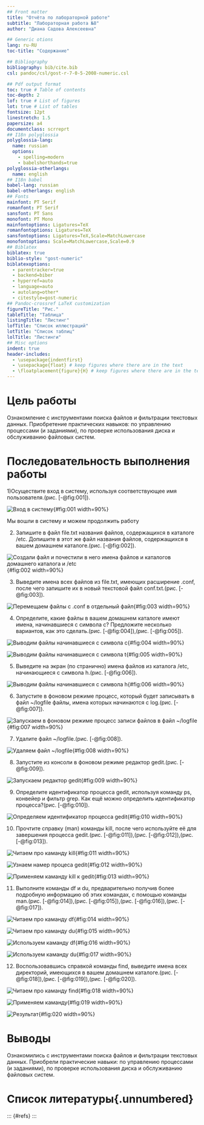 ```yaml
---
## Front matter
title: "Отчёта по лабораторной работе"
subtitle: "Лабораторная работа №8"
author: "Диана Садова Алексеевна"

## Generic otions
lang: ru-RU
toc-title: "Содержание"

## Bibliography
bibliography: bib/cite.bib
csl: pandoc/csl/gost-r-7-0-5-2008-numeric.csl

## Pdf output format
toc: true # Table of contents
toc-depth: 2
lof: true # List of figures
lot: true # List of tables
fontsize: 12pt
linestretch: 1.5
papersize: a4
documentclass: scrreprt
## I18n polyglossia
polyglossia-lang:
  name: russian
  options:
	- spelling=modern
	- babelshorthands=true
polyglossia-otherlangs:
  name: english
## I18n babel
babel-lang: russian
babel-otherlangs: english
## Fonts
mainfont: PT Serif
romanfont: PT Serif
sansfont: PT Sans
monofont: PT Mono
mainfontoptions: Ligatures=TeX
romanfontoptions: Ligatures=TeX
sansfontoptions: Ligatures=TeX,Scale=MatchLowercase
monofontoptions: Scale=MatchLowercase,Scale=0.9
## Biblatex
biblatex: true
biblio-style: "gost-numeric"
biblatexoptions:
  - parentracker=true
  - backend=biber
  - hyperref=auto
  - language=auto
  - autolang=other*
  - citestyle=gost-numeric
## Pandoc-crossref LaTeX customization
figureTitle: "Рис."
tableTitle: "Таблица"
listingTitle: "Листинг"
lofTitle: "Список иллюстраций"
lotTitle: "Список таблиц"
lolTitle: "Листинги"
## Misc options
indent: true
header-includes:
  - \usepackage{indentfirst}
  - \usepackage{float} # keep figures where there are in the text
  - \floatplacement{figure}{H} # keep figures where there are in the text
---
```


# Цель работы

Ознакомление с инструментами поиска файлов и фильтрации текстовых данных. Приобретение практических навыков: по управлению процессами (и заданиями), по проверке использования диска и обслуживанию файловых систем.

# Последовательность выполнения работы

1)Осуществите вход в систему, используя соответствующее имя пользователя.(рис. [-@fig:001]).

![Вход в систему](image/1.png){#fig:001 width=90%}

Мы вошли в систему и можем продолжить работу

2) Запишите в файл file.txt названия файлов, содержащихся в каталоге /etc. Допишите в этот же файл названия файлов, содержащихся в вашем домашнем каталоге.(рис. [-@fig:002]).

![Создали файл и почестили в него имена файлов и каталогов домашнего каталога и /etc](image/2.1.png){#fig:002 width=90%}

3) Выведите имена всех файлов из file.txt, имеющих расширение .conf, после чего запишите их в новый текстовой файл conf.txt.(рис. [-@fig:003]).

![Перемещаем файлы с .conf в отдельный файл](image/3.png){#fig:003 width=90%}

4) Определите, какие файлы в вашем домашнем каталоге имеют имена, начинавшиеся с символа c? Предложите несколько вариантов, как это сделать.(рис. [-@fig:004]),(рис. [-@fig:005]).

![Выводим файлы начинавшиеся с символа c](image/4.png){#fig:004 width=90%}

![Выводим файлы начинавшиеся с символа t](image/4.1.png){#fig:005 width=90%}

5) Выведите на экран (по странично) имена файлов из каталога /etc, начинающиеся с символа h.(рис. [-@fig:006]).

![Выводим файлы начинавшиеся с символа h](image/5.png){#fig:006 width=90%}

6) Запустите в фоновом режиме процесс, который будет записывать в файл ~/logfile файлы, имена которых начинаются с log.(рис. [-@fig:007]).

![Запускаем в фоновом режиме процесс записи файлов в файл ~/logfile](image/6.png){#fig:007 width=90%}

7) Удалите файл ~/logfile.(рис. [-@fig:008]).

![Удаляем файл ~/logfile](image/7.png){#fig:008 width=90%}

8) Запустите из консоли в фоновом режиме редактор gedit.(рис. [-@fig:009]).

![Запускаем редактор gedit](image/8.png){#fig:009 width=90%}

9) Определите идентификатор процесса gedit, используя команду ps, конвейер и фильтр grep. Как ещё можно определить идентификатор процесса?(рис. [-@fig:010]).

![Определяем идентификатор процесса gedit](image/9.png){#fig:010 width=90%}

10) Прочтите справку (man) команды kill, после чего используйте её для завершения процесса gedit.(рис. [-@fig:011]),(рис. [-@fig:012]),(рис. [-@fig:013]).

![Читаем про каманду kill](image/10.1.png){#fig:011 width=90%}

![Узнаем намер процеса gedit](image/10.2.png){#fig:012 width=90%}

![Применяем каманду kill к gedit](image/10.3.png){#fig:013 width=90%}

11) Выполните команды df и du, предварительно получив более подробную информацию об этих командах, с помощью команды man.(рис. [-@fig:014]),(рис. [-@fig:015]),(рис. [-@fig:016]),(рис. [-@fig:017]).

![Читаем про каманду df](image/11.1.png){#fig:014 width=90%}

![Читаем про каманду du](image/11.2.png){#fig:015 width=90%}

![Используем каманду df](image/11.3.png){#fig:016 width=90%}

![Используем каманду du](image/11.4.png){#fig:017 width=90%}

12) Воспользовавшись справкой команды find, выведите имена всех директорий, имеющихся в вашем домашнем каталоге.(рис. [-@fig:018]),(рис. [-@fig:019]),(рис. [-@fig:020]).

![Читаем про каманду find](image/12.1.png){#fig:018 width=90%}

![Применяем каманду](image/12.2.png){#fig:019 width=90%}

![Результат](image/12.3.png){#fig:020 width=90%}

# Выводы

Ознакомились с инструментами поиска файлов и фильтрации текстовых данных. Приобрели практические навыки: по управлению процессами (и заданиями), по проверке использования диска и обслуживанию файловых систем.

# Список литературы{.unnumbered}

::: {#refs}
:::
